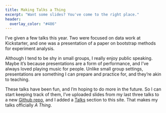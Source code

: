 ```yaml
---
title: Making Talks a Thing
excerpt: "Want some slides? You've come to the right place."
header:
  overlay_color: "#486"
---
```


I’ve given a few talks this year. Two were focused on data work at Kickstarter, and one was a presentation of a paper on bootstrap methods for experiment analysis.

Although I tend to be shy in small groups, I really enjoy public speaking. Maybe it’s because presentations are a form of performance, and I’ve always loved playing music for people. Unlike small group settings, presentations are something I can prepare and practice for, and they’re akin to teaching.

These talks have been fun, and I’m hoping to do more in the future. So I can start keeping track of them, I’ve uploaded slides from my last three talks to a new [Github repo](https://github.com/selftext/talks), and I added a [Talks](/talks/) section to this site. That makes my talks officially _A Thing_.
